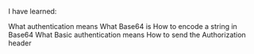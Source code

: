I have learned:

What authentication means
What Base64 is
How to encode a string in Base64
What Basic authentication means
How to send the Authorization header
